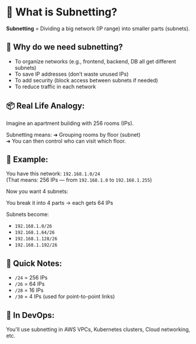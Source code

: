 # 🚀 What is Subnetting?

**Subnetting** = Dividing a big network (IP range) into smaller parts (subnets).

## 🔧 Why do we need subnetting?

- To organize networks (e.g., frontend, backend, DB all get different subnets)
- To save IP addresses (don’t waste unused IPs)
- To add security (block access between subnets if needed)
- To reduce traffic in each network

## 📦 Real Life Analogy:

Imagine an apartment building with 256 rooms (IPs).

Subnetting means:
➜ Grouping rooms by floor (subnet)  
➜ You can then control who can visit which floor.

## 📘 Example:

You have this network: `192.168.1.0/24`  
(That means: 256 IPs — from `192.168.1.0` to `192.168.1.255`)

Now you want 4 subnets:

You break it into 4 parts → each gets 64 IPs

Subnets become:

- `192.168.1.0/26`
- `192.168.1.64/26`
- `192.168.1.128/26`
- `192.168.1.192/26`

## 🧠 Quick Notes:

- `/24` = 256 IPs  
- `/26` = 64 IPs  
- `/28` = 16 IPs  
- `/30` = 4 IPs (used for point-to-point links)

## 📌 In DevOps:

You'll use subnetting in AWS VPCs, Kubernetes clusters, Cloud networking, etc.
